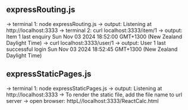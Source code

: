 ## expressRouting.js

-> terminal 1: node expressRouting.js
-> output: Listening at http://localhost:3333
-> terminal 2: curl localhost:3333/item/1
-> output: Item 1 last enquiry Sun Nov 03 2024 18:52:00 GMT+1300 (New Zealand Daylight Time)
-> curl localhost:3333/user/1
-> output: User 1 last successful login Sun Nov 03 2024 18:52:45 GMT+1300 (New Zealand Daylight Time)

## expressStaticPages.js

-> terminal 1: node expressStaticPages.js
-> output: Listening at http://localhost:3333
-> To render the static file, add the file name to url server
-> open browser: httpL//localhost:3333/ReactCalc.html
